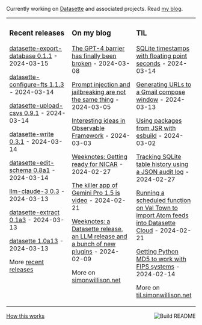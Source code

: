 Currently working on [Datasette](https://datasette.io/) and associated projects. Read [my blog](https://simonwillison.org/)<!-- or <a href="https://fedi.simonwillison.net/@simon">follow `@simon@simonwillison.net` on Mastodon</a>-->.

<table><tr><td valign="top" width="33%">

### Recent releases
<!-- recent_releases starts -->
[datasette-export-database 0.1.1](https://github.com/datasette/datasette-export-database/releases/tag/0.1.1) - 2024-03-15

[datasette-configure-fts 1.1.3](https://github.com/simonw/datasette-configure-fts/releases/tag/1.1.3) - 2024-03-14

[datasette-upload-csvs 0.9.1](https://github.com/simonw/datasette-upload-csvs/releases/tag/0.9.1) - 2024-03-14

[datasette-write 0.3.1](https://github.com/simonw/datasette-write/releases/tag/0.3.1) - 2024-03-14

[datasette-edit-schema 0.8a1](https://github.com/simonw/datasette-edit-schema/releases/tag/0.8a1) - 2024-03-14

[llm-claude-3 0.3](https://github.com/simonw/llm-claude-3/releases/tag/0.3) - 2024-03-13

[datasette-extract 0.1a3](https://github.com/datasette/datasette-extract/releases/tag/0.1a3) - 2024-03-13

[datasette 1.0a13](https://github.com/simonw/datasette/releases/tag/1.0a13) - 2024-03-13
<!-- recent_releases ends -->
More [recent releases](https://github.com/simonw/simonw/blob/main/releases.md)
</td><td valign="top" width="34%">

### On my blog
<!-- blog starts -->
[The GPT-4 barrier has finally been broken](https://simonwillison.org/2024/Mar/8/gpt-4-barrier/) - 2024-03-08

[Prompt injection and jailbreaking are not the same thing](https://simonwillison.org/2024/Mar/5/prompt-injection-jailbreaking/) - 2024-03-05

[Interesting ideas in Observable Framework](https://simonwillison.org/2024/Mar/3/interesting-ideas-in-observable-framework/) - 2024-03-03

[Weeknotes: Getting ready for NICAR](https://simonwillison.org/2024/Feb/27/weeknotes-getting-ready-for-nicar/) - 2024-02-27

[The killer app of Gemini Pro 1.5 is video](https://simonwillison.org/2024/Feb/21/gemini-pro-video/) - 2024-02-21

[Weeknotes: a Datasette release, an LLM release and a bunch of new plugins](https://simonwillison.org/2024/Feb/9/weeknotes/) - 2024-02-09
<!-- blog ends -->
More on [simonwillison.net](https://simonwillison.net/)
</td><td valign="top" width="33%">

### TIL
<!-- tils starts -->
[SQLite timestamps with floating point seconds](https://til.simonwillison.org/sqlite/floating-point-seconds) - 2024-03-14

[Generating URLs to a Gmail compose window](https://til.simonwillison.org/google/gmail-compose-url) - 2024-03-13

[Using packages from JSR with esbuild](https://til.simonwillison.org/javascript/jsr-esbuild) - 2024-03-02

[Tracking SQLite table history using a JSON audit log](https://til.simonwillison.org/sqlite/json-audit-log) - 2024-02-27

[Running a scheduled function on Val Town to import Atom feeds into Datasette Cloud](https://til.simonwillison.org/valtown/scheduled) - 2024-02-21

[Getting Python MD5 to work with FIPS systems](https://til.simonwillison.org/python/md5-fips) - 2024-02-14
<!-- tils ends -->
More on [til.simonwillison.net](https://til.simonwillison.net/)
</td></tr></table>

<a href="https://github.com/simonw/simonw/actions"><img src="https://github.com/simonw/simonw/workflows/Build%20README/badge.svg" align="right" alt="Build README"></a> <a href="https://simonwillison.net/2020/Jul/10/self-updating-profile-readme/">How this works</a>
